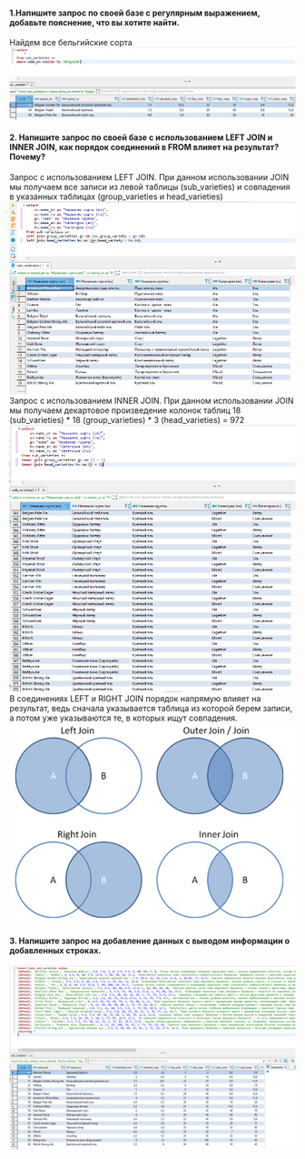 #### 1.Напишите запрос по своей базе с регулярным выражением, добавьте пояснение, что вы хотите найти.
Найдем все бельгийские сорта
![](https://github.com/nikerov-kirill/OtusDB_2021/blob/master/DML%20%D1%81%D0%BA%D1%80%D0%B8%D0%BF%D1%82%D1%8B%20PostgreSQL/1q.png)
#### 2. Напишите запрос по своей базе с использованием LEFT JOIN и INNER JOIN, как порядок соединений в FROM влияет на результат? Почему?
Запрос с использованием LEFT JOIN. При данном использовании JOIN мы получаем все записи из левой таблицы (sub_varieties) и совпадения в указанных таблицах (group_varieties и head_varieties)
![](https://github.com/nikerov-kirill/OtusDB_2021/blob/master/DML%20%D1%81%D0%BA%D1%80%D0%B8%D0%BF%D1%82%D1%8B%20PostgreSQL/2q.png)
Запрос с использованием INNER JOIN. При данном использовании JOIN мы получаем декартовое произведение колонок таблиц 18 (sub_varieties) * 18 (group_varieties) * 3 (head_varieties) = 972
![](https://github.com/nikerov-kirill/OtusDB_2021/blob/master/DML%20%D1%81%D0%BA%D1%80%D0%B8%D0%BF%D1%82%D1%8B%20PostgreSQL/2q_1.png)
В соединениях LEFT и RIGHT JOIN порядок напрямую влияет на результат, ведь сначала указывается таблица из которой берем записи, а потом уже указываются те, в которых ищут совпадения.
![](https://github.com/nikerov-kirill/OtusDB_2021/blob/master/DML%20%D1%81%D0%BA%D1%80%D0%B8%D0%BF%D1%82%D1%8B%20PostgreSQL/2q_4.png)
#### 3. Напишите запрос на добавление данных с выводом информации о добавленных строках.
![](https://github.com/nikerov-kirill/OtusDB_2021/blob/master/DML%20%D1%81%D0%BA%D1%80%D0%B8%D0%BF%D1%82%D1%8B%20PostgreSQL/3q.png)

